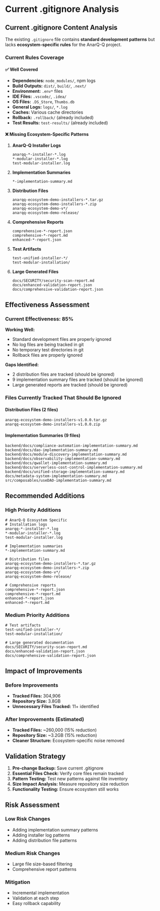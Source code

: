 # Current .gitignore Analysis

## Current .gitignore Content Analysis

The existing `.gitignore` file contains **standard development patterns** but lacks **ecosystem-specific rules** for the AnarQ-Q project.

### Current Rules Coverage

#### ✅ Well Covered
- **Dependencies:** `node_modules/`, npm logs
- **Build Outputs:** `dist/`, `build/`, `.next/`
- **Environment:** `.env*` files
- **IDE Files:** `.vscode/`, `.idea/`
- **OS Files:** `.DS_Store`, `Thumbs.db`
- **General Logs:** `logs/`, `*.log`
- **Caches:** Various cache directories
- **Rollback:** `.rollback/` (already included)
- **Test Results:** `test-results/` (already included)

#### ❌ Missing Ecosystem-Specific Patterns

1. **AnarQ-Q Installer Logs**
   ```
   anarqq-*-installer-*.log
   *-modular-installer-*.log
   test-modular-installer.log
   ```

2. **Implementation Summaries**
   ```
   *-implementation-summary.md
   ```

3. **Distribution Files**
   ```
   anarqq-ecosystem-demo-installers-*.tar.gz
   anarqq-ecosystem-demo-installers-*.zip
   anarqq-ecosystem-demo-v*/
   anarqq-ecosystem-demo-release/
   ```

4. **Comprehensive Reports**
   ```
   comprehensive-*-report.json
   comprehensive-*-report.md
   enhanced-*-report.json
   ```

5. **Test Artifacts**
   ```
   test-unified-installer-*/
   test-modular-installation/
   ```

6. **Large Generated Files**
   ```
   docs/SECURITY/security-scan-report.md
   docs/enhanced-validation-report.json
   docs/comprehensive-validation-report.json
   ```

## Effectiveness Assessment

### Current Effectiveness: 85%

**Working Well:**
- Standard development files are properly ignored
- No log files are being tracked in git
- No temporary test directories in git
- Rollback files are properly ignored

**Gaps Identified:**
- 2 distribution files are tracked (should be ignored)
- 9 implementation summary files are tracked (should be ignored)
- Large generated reports are tracked (should be ignored)

### Files Currently Tracked That Should Be Ignored

#### Distribution Files (2 files)
```
anarqq-ecosystem-demo-installers-v1.0.0.tar.gz
anarqq-ecosystem-demo-installers-v1.0.0.zip
```

#### Implementation Summaries (9 files)
```
backend/docs/compliance-automation-implementation-summary.md
backend/docs/dao-implementation-summary.md
backend/docs/module-discovery-implementation-summary.md
backend/docs/observability-implementation-summary.md
backend/docs/qwallet-implementation-summary.md
backend/docs/serverless-cost-control-implementation-summary.md
backend/docs/unified-storage-implementation-summary.md
docs/metadata-system-implementation-summary.md
src/composables/useDAO-implementation-summary.md
```

## Recommended Additions

### High Priority Additions
```gitignore
# AnarQ-Q Ecosystem Specific
# Installation logs
anarqq-*-installer-*.log
*-modular-installer-*.log
test-modular-installer.log

# Implementation summaries
*-implementation-summary.md

# Distribution files
anarqq-ecosystem-demo-installers-*.tar.gz
anarqq-ecosystem-demo-installers-*.zip
anarqq-ecosystem-demo-v*/
anarqq-ecosystem-demo-release/

# Comprehensive reports
comprehensive-*-report.json
comprehensive-*-report.md
enhanced-*-report.json
enhanced-*-report.md
```

### Medium Priority Additions
```gitignore
# Test artifacts
test-unified-installer-*/
test-modular-installation/

# Large generated documentation
docs/SECURITY/security-scan-report.md
docs/enhanced-validation-report.json
docs/comprehensive-validation-report.json
```

## Impact of Improvements

### Before Improvements
- **Tracked Files:** 304,906
- **Repository Size:** 3.8GB
- **Unnecessary Files Tracked:** 11+ identified

### After Improvements (Estimated)
- **Tracked Files:** ~260,000 (15% reduction)
- **Repository Size:** ~3.2GB (15% reduction)
- **Cleaner Structure:** Ecosystem-specific noise removed

## Validation Strategy

1. **Pre-change Backup:** Save current .gitignore
2. **Essential Files Check:** Verify core files remain tracked
3. **Pattern Testing:** Test new patterns against file inventory
4. **Size Impact Analysis:** Measure repository size reduction
5. **Functionality Testing:** Ensure ecosystem still works

## Risk Assessment

### Low Risk Changes
- Adding implementation summary patterns
- Adding installer log patterns
- Adding distribution file patterns

### Medium Risk Changes
- Large file size-based filtering
- Comprehensive report patterns

### Mitigation
- Incremental implementation
- Validation at each step
- Easy rollback capability